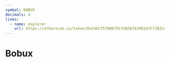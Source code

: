 ```yaml
---
symbol: BOBUX
decimals: 4
links:
  - name: explorer
    url: https://etherscan.io/token/0xC4bC757008f91fdA5876398147C73831cf9b285E
---
```


# Bobux
